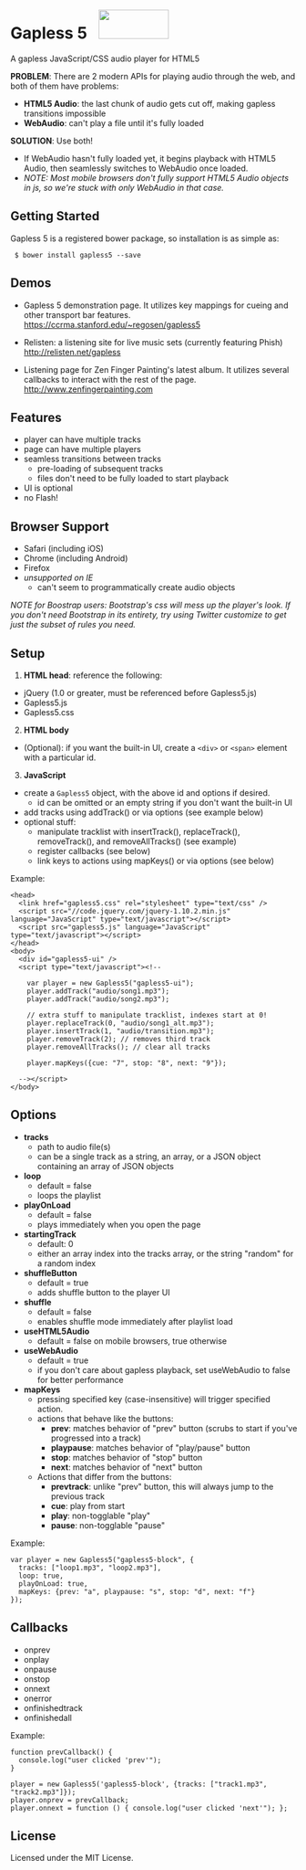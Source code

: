 Gapless 5 &nbsp; <img src="https://ccrma.stanford.edu/~regosen/gapless5.gif" width="123" height="51">
=========

A gapless JavaScript/CSS audio player for HTML5

**PROBLEM**: There are 2 modern APIs for playing audio through the web, and both of them have problems:

- **HTML5 Audio**: the last chunk of audio gets cut off, making gapless transitions impossible
- **WebAudio**: can't play a file until it's fully loaded

**SOLUTION**: Use both!

- If WebAudio hasn't fully loaded yet, it begins playback with HTML5 Audio, then seamlessly switches to WebAudio once loaded.
- *NOTE: Most mobile browsers don't fully support HTML5 Audio objects in js, so we're stuck with only WebAudio in that case.*


Getting Started
-----
Gapless 5 is a registered bower package, so installation is as simple as:
```
 $ bower install gapless5 --save
```


Demos
-----

- Gapless 5 demonstration page.  It utilizes key mappings for cueing and other transport bar features. <br/>https://ccrma.stanford.edu/~regosen/gapless5

- Relisten: a listening site for live music sets (currently featuring Phish)
<br/>http://relisten.net/gapless

- Listening page for Zen Finger Painting's latest album.  It utilizes several callbacks to interact with the rest of the page. <br/>http://www.zenfingerpainting.com


Features
--------

- player can have multiple tracks
- page can have multiple players
- seamless transitions between tracks
  - pre-loading of subsequent tracks
  - files don't need to be fully loaded to start playback
- UI is optional
- no Flash!


Browser Support
---------------

- Safari (including iOS)
- Chrome (including Android)
- Firefox
- *unsupported on IE*
  - can't seem to programmatically create audio objects

*NOTE for Boostrap users: Bootstrap's css will mess up the player's look.  If you don't need Bootstrap in its entirety, try using Twitter customize to get just the subset of rules you need.*

Setup
-----

1. **HTML head**: reference the following:
  - jQuery (1.0 or greater, must be referenced before Gapless5.js)
  - Gapless5.js
  - Gapless5.css
2. **HTML body**
  - (Optional): if you want the built-in UI, create a `<div>` or `<span>` element with a particular id.
3. **JavaScript**
  - create a `Gapless5` object, with the above id and options if desired.
    - id can be omitted or an empty string if you don't want the built-in UI
  - add tracks using addTrack() or via options (see example below)
  - optional stuff:
    - manipulate tracklist with insertTrack(), replaceTrack(), removeTrack(), and removeAllTracks() (see example)
    - register callbacks (see below)
    - link keys to actions using mapKeys() or via options (see below)

Example:
```
<head>
  <link href="gapless5.css" rel="stylesheet" type="text/css" />
  <script src="//code.jquery.com/jquery-1.10.2.min.js" language="JavaScript" type="text/javascript"></script>
  <script src="gapless5.js" language="JavaScript" type="text/javascript"></script>
</head>
<body>
  <div id="gapless5-ui" />
  <script type="text/javascript"><!--

    var player = new Gapless5("gapless5-ui");
    player.addTrack("audio/song1.mp3");
    player.addTrack("audio/song2.mp3");

    // extra stuff to manipulate tracklist, indexes start at 0!
    player.replaceTrack(0, "audio/song1_alt.mp3");
    player.insertTrack(1, "audio/transition.mp3");
    player.removeTrack(2); // removes third track
    player.removeAllTracks(); // clear all tracks

    player.mapKeys({cue: "7", stop: "8", next: "9"});

  --></script>
</body>
```


Options
-------

- **tracks**
  - path to audio file(s)
  - can be a single track as a string, an array, or a JSON object containing an array of JSON objects
- **loop**
  - default = false
  - loops the playlist
- **playOnLoad**
  - default = false
  - plays immediately when you open the page
- **startingTrack**
  - default: 0
  - either an array index into the tracks array, or the string "random" for a random index
- **shuffleButton**
  - default = true
  - adds shuffle button to the player UI
- **shuffle**
  - default = false
  - enables shuffle mode immediately after playlist load
- **useHTML5Audio**
  - default = false on mobile browsers, true otherwise
- **useWebAudio**
  - default = true
  - if you don't care about gapless playback, set useWebAudio to false for better performance
- **mapKeys**
  - pressing specified key (case-insensitive) will trigger specified action.
  - actions that behave like the buttons:
    - **prev**: matches behavior of "prev" button (scrubs to start if you've progressed into a track)
    - **playpause**: matches behavior of "play/pause" button
    - **stop**: matches behavior of "stop" button
    - **next**: matches behavior of "next" button
  - Actions that differ from the buttons:
    - **prevtrack**: unlike "prev" button, this will always jump to the previous track
    - **cue**: play from start
    - **play**: non-togglable "play"
    - **pause**: non-togglable "pause"

Example:

```
var player = new Gapless5("gapless5-block", {
  tracks: ["loop1.mp3", "loop2.mp3"],
  loop: true,
  playOnLoad: true,
  mapKeys: {prev: "a", playpause: "s", stop: "d", next: "f"}
});
```

Callbacks
---------

- onprev
- onplay
- onpause
- onstop
- onnext
- onerror
- onfinishedtrack
- onfinishedall

Example:

```
function prevCallback() {
  console.log("user clicked 'prev'");
}

player = new Gapless5('gapless5-block', {tracks: ["track1.mp3", "track2.mp3"]});
player.onprev = prevCallback;
player.onnext = function () { console.log("user clicked 'next'"); };
```

License
-------

Licensed under the MIT License.
